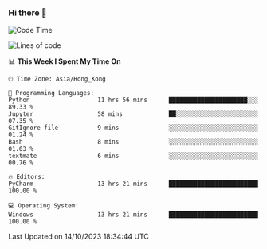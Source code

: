 ### Hi there 👋

<!--
**RoiexLee/RoiexLee** is a ✨ _special_ ✨ repository because its `README.md` (this file) appears on your GitHub profile.

Here are some ideas to get you started:

- 🔭 I’m currently working on ...
- 🌱 I’m currently learning ...
- 👯 I’m looking to collaborate on ...
- 🤔 I’m looking for help with ...
- 💬 Ask me about ...
- 📫 How to reach me: ...
- 😄 Pronouns: ...
- ⚡ Fun fact: ...
-->

<!--START_SECTION:waka-->
![Code Time](http://img.shields.io/badge/Code%20Time-359%20hrs%2034%20mins-blue)

![Lines of code](https://img.shields.io/badge/From%20Hello%20World%20I%27ve%20Written-35.5%20thousand%20lines%20of%20code-blue)

📊 **This Week I Spent My Time On** 

```text
🕑︎ Time Zone: Asia/Hong_Kong

💬 Programming Languages: 
Python                   11 hrs 56 mins      ██████████████████████░░░   89.33 % 
Jupyter                  58 mins             ██░░░░░░░░░░░░░░░░░░░░░░░   07.35 % 
GitIgnore file           9 mins              ░░░░░░░░░░░░░░░░░░░░░░░░░   01.24 % 
Bash                     8 mins              ░░░░░░░░░░░░░░░░░░░░░░░░░   01.03 % 
textmate                 6 mins              ░░░░░░░░░░░░░░░░░░░░░░░░░   00.76 % 

🔥 Editors: 
PyCharm                  13 hrs 21 mins      █████████████████████████   100.00 % 

💻 Operating System: 
Windows                  13 hrs 21 mins      █████████████████████████   100.00 % 
```


 Last Updated on 14/10/2023 18:34:44 UTC
<!--END_SECTION:waka-->
